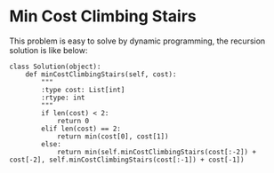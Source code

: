 # Min Cost Climbing Stairs
This problem is easy to solve by dynamic programming, the recursion solution is like below:
```
class Solution(object):
    def minCostClimbingStairs(self, cost):
        """
        :type cost: List[int]
        :rtype: int
        """        
        if len(cost) < 2:
            return 0
        elif len(cost) == 2:
            return min(cost[0], cost[1])
        else:
            return min(self.minCostClimbingStairs(cost[:-2]) + cost[-2], self.minCostClimbingStairs(cost[:-1]) + cost[-1])
```